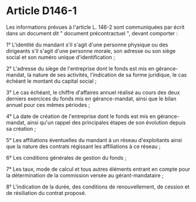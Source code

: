 # Article D146-1

Les informations prévues à l'article L. 146-2 sont communiquées par écrit dans un document dit " document précontractuel ", devant comporter :

1° L'identité du mandant s'il s'agit d'une personne physique ou des dirigeants s'il s'agit d'une personne morale, son adresse ou son siège social et son numéro unique d'identification ;

2° L'adresse du siège de l'entreprise dont le fonds est mis en gérance-mandat, la nature de ses activités, l'indication de sa forme juridique, le cas échéant le montant du capital social ;

3° Le cas échéant, le chiffre d'affaires annuel réalisé au cours des deux derniers exercices du fonds mis en gérance-mandat, ainsi que le bilan annuel pour ces mêmes périodes ;

4° La date de création de l'entreprise dont le fonds est mis en gérance-mandat, ainsi qu'un rappel des principales étapes de son évolution depuis sa création ;

5° Les affiliations éventuelles du mandant à un réseau d'exploitants ainsi que la nature des contrats régissant les affiliations à ce réseau ;

6° Les conditions générales de gestion du fonds ;

7° Les taux, mode de calcul et tous autres éléments entrant en compte pour la détermination de la commission versée au gérant-mandataire ;

8° L'indication de la durée, des conditions de renouvellement, de cession et de résiliation du contrat proposé.
